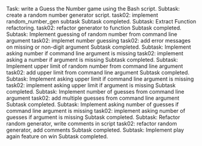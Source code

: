Task: write a Guess the Number game using the Bash script.
Subtask: create a random number generator script.
task02: implement random_number_gen subtask
Subtask completed.
Subtask: Extract Function refactoring.
task02: refactor generator to function
Subtask completed.
Subtask: Implement guessing of random number from command line argument
task02: implemet number guessing
task02: add error messages on missing or non-digit argument
Subtask completed.
Subtask: Implement asking number if command line argument is missing
task02: implement asking a number if argument is missing
Subtask completed.
Subtask: Implement upper limit of random number from command line argument
task02: add upper limit from command line argument
Subtask completed.
Subtask: Implement asking upper limit if command line argument is missing
task02: implement asking upper limit if argument is missing
Subtask completed.
Subtask: Implement number of guesses from command line argument
task02: add multiple guesses from command line argument
Subtask completed.
Subtask: Implement asking number of guesses if command line argument is missing
task02: implement asking number of guesses if argument is missing
Subtask completed.
Subtask: Refactor random generator, write comments in script
task02: refactor random generator, add comments
Subtask completed.
Subtask: Implement play again feature on win
Subtask completed.
